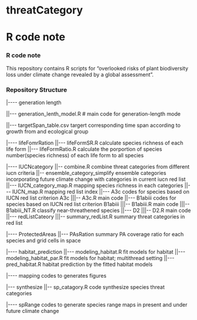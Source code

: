 # threatCategory
#  R code note
### R code note

This repository contains R scripts for “overlooked risks of plant  biodiversity 
loss under climate change revealed by a global assessment”.

### Repository Structure


|---- generation length

||--- generation_lenth_model.R # main code for generation-length mode

||--- targetSpan_table.csv
  targert corresponding time span according to growth from and ecological group



|---- lifeFomrRation
||--- lifeFormSR.R
  calculate species richness of each life form
||--- lifeFormRatio.R
  calculate the porportion of species number(species richness) of each life 
    form to all species


|---- IUCNcategory
||-- combine.R 
  combine threat categories from different iucn criteria
||-- ensemble_category_simplify 
  ensemble categories incorporating future climate change with categories in 
  current iucn red list
||--- IUCN_category_map.R
  mapping species richness in each categories
||--- IUCN_map.R
  mapping red list index
||--- A3c 
  codes for species based on IUCN red list criterion A3c
|||-- A3c.R 
  main code
||--- B1abiii 
  codes for species based on IUCN red list criterion B1abiii
|||-- B1abiii.R 
  main code
|||-- B1abiii_NT.R 
  classify near-threathened species
||--- D2
|||-- D2.R 
  main code
||--- redListCateory
|||-- summary_redList.R 
  summary threat categories in red list


|---- ProtectedAreas
||--- PAsRation
  summary PA coverage ratio for each species and grid cells in space


|---- habitat_prediction
||--- modeling_habitat.R
  fit models for habitat
||--- modeling_habitat_par.R
  fit models for habitat; multithread setting
||--- pred_habitat.R
  habitat prediction by the fitted habitat models 
  
|---- mapping
  codes to generates figures

|--- synthesize
||-- sp_catagory.R
  code synthesize species threat categories
  
|---- spRange
  codes to generate species range maps in present and under future climate change
